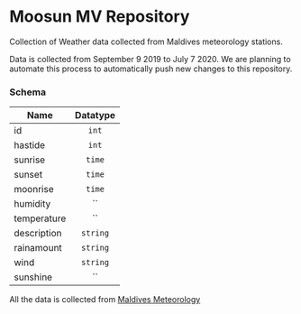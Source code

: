 # Moosun MV Repository

Collection of Weather data collected from Maldives meteorology stations.

Data is collected from September 9 2019 to July 7 2020. We are planning to automate this process to automatically push new changes to this repository.

### Schema


| Name          | Datatype      |
| ------------- |:-------------:|
| id     | `int` |
| hastide     | `int`      |
| sunrise | `time`       |
| sunset | `time`       |
| moonrise | `time`       |
| humidity | ``       |
| temperature | ``       |
| description | `string`       |
| rainamount | `string`       |
| wind | `string`       |
| sunshine | ``       |

All the data is collected from [Maldives Meteorology](http://www.meteorology.gov.mv/)
